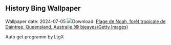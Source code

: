 ## History Bing Wallpaper
Wallpaper date: 2024-07-05
![](https://www.bing.com/th?id=OHR.NoahBeach_FR-FR8649402194_UHD.jpg&w=1000)Download: [Plage de Noah, forêt tropicale de Daintree, Queensland, Australie (© bjeayes/Getty Images)](https://www.bing.com/th?id=OHR.NoahBeach_FR-FR8649402194_UHD.jpg)

Auto get programm by LtgX
